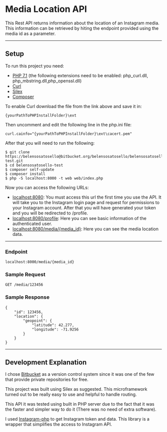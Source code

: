 # **Media Location API**

This Rest API returns information about the location of an Instagram media. This information can be retrieved by hiting the endpoint provided using the media id as a parameter.

* * *
## **Setup**

To run this project you need:

- [PHP 7.1](http://windows.php.net/download#php-7.1) (the following extensions need to be enabled: php\_curl.dll, php\_mbstring.dll,php\_openssl.dll)
- [Curl](https://gist.github.com/VersatilityWerks/5719158/download)
- [Silex](http://silex.sensiolabs.org/)
- [Composer](https://getcomposer.org/)

To enable Curl download the file from the link above and save it in:

    {yourPathToPHPInstallFolder}\ext

Then uncomment and edit the following line in the php.ini file:

    curl.cainfo="{yourPathToPHPInstallFolder}\ext\cacert.pem"

After that you will need to run the following:

    $ git clone https://belensosatosello@bitbucket.org/belensosatosello/belensosatosello-test.git
    $ cd belensosatosello-test
    $ composer self-update
    $ composer install
    $ php -S localhost:8000 -t web web/index.php

Now you can access the following URLs:

- [localhost:8080](localhost:8080): You must access this url the first time you use the API. It will take you to the Instagram login page and request for permissions to your Instagram account. After that you will have generated your token and you will be redirected to /profile.
- [localhost:8080/profile](localhost:8080/prodile): Here you can see basic information of the authenticated user.
- [localhost:8080/media/{media\_id}](http://localhost:8000/media/1402451097368744018_1173952339): Here you can see the media location data.

* * *
### Endpoint

    localhost:8000/media/{media_id}

### Sample Request
    GET /media/123456


### Sample Response
    {
        "id": 123456,
        "location": {
            "geopoint": {
                "latitude": 42.277,
                "longitude": -71.9256
            }
        }
    }


* * *
## **Development Explanation**
I chose [Bitbucket](https://bitbucket.org/) as a version control system since it was one of the few that provide private repositories for free. 

This project was built using Silex as suggested. This microframework turned out to be really easy to use and helpful to handle routing.  

This API it was tested using built in PHP server due to the fact that it was the faster and simpler way to do it (There was no need of extra software). 

I used [Instagram-php](https://github.com/haridarshan/instagram-php) to get Instagram token and data. This library is a wrapper that simplifies the access to Instagram API.